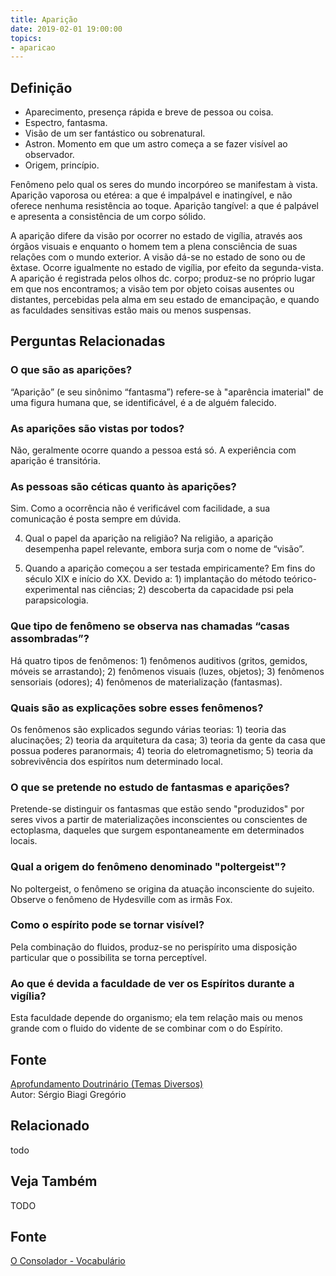 ```yaml
---
title: Aparição
date: 2019-02-01 19:00:00
topics:
- aparicao
---
```


## Definição
* Aparecimento, presença rápida e breve de pessoa ou coisa. 
* Espectro, fantasma. 
* Visão de um ser fantástico ou sobrenatural. 
* Astron. Momento em que um astro começa a se fazer visível ao observador. 
* Origem, princípio.

Fenômeno pelo qual os seres do mundo incorpóreo se manifestam à vista. Aparição
vaporosa ou etérea: a que é impalpável e inatingível, e não oferece nenhuma
resistência ao toque. Aparição tangível: a que é palpável e apresenta a
consistência de um corpo sólido. 

A aparição difere da visão por ocorrer no estado de vigília, através aos órgãos
visuais e enquanto o homem tem a plena consciência de suas relações com o mundo
exterior. A visão dá-se no estado de sono ou de êxtase. Ocorre igualmente no
estado de vigília, por efeito da segunda-vista. A aparição é registrada pelos
olhos dc. corpo; produz-se no próprio lugar em que nos encontramos; a visão tem
por objeto coisas ausentes ou distantes, percebidas pela alma em seu estado de
emancipação, e quando as faculdades sensitivas estão mais ou menos suspensas.



## Perguntas Relacionadas

### O que são as aparições?
“Aparição” (e seu sinônimo “fantasma”) refere-se à "aparência imaterial"
de uma figura humana que, se identificável, é a de alguém falecido.

### As aparições são vistas por todos?
Não, geralmente ocorre quando a pessoa está só. A experiência com
aparição é transitória.

### As pessoas são céticas quanto às aparições?
Sim. Como a ocorrência não é verificável com facilidade, a sua
comunicação é posta sempre em dúvida.

4. Qual o papel da aparição na religião?
Na religião, a aparição desempenha papel relevante, embora surja com o
nome de “visão”.

5. Quando a aparição começou a ser testada empiricamente?
Em fins do século XIX e início do XX. Devido a: 1) implantação do método
teórico-experimental nas ciências; 2) descoberta da capacidade psi pela
parapsicologia.

### Que tipo de fenômeno se observa nas chamadas “casas assombradas”?
Há quatro tipos de fenômenos: 1) fenômenos auditivos (gritos, gemidos,
móveis se arrastando); 2) fenômenos visuais (luzes, objetos); 3)
fenômenos sensoriais (odores); 4) fenômenos de materialização
(fantasmas).

### Quais são as explicações sobre esses fenômenos?
Os fenômenos são explicados segundo várias teorias: 1) teoria das
alucinações; 2) teoria da arquitetura da casa; 3) teoria da gente da
casa que possua poderes paranormais; 4) teoria do eletromagnetismo; 5)
teoria da sobrevivência dos espíritos num determinado local.

### O que se pretende no estudo de fantasmas e aparições?
Pretende-se distinguir os fantasmas que estão sendo "produzidos" por
seres vivos a partir de materializações inconscientes ou conscientes de
ectoplasma, daqueles que surgem espontaneamente em determinados locais.

### Qual a origem do fenômeno denominado "poltergeist"?
No poltergeist, o fenômeno se origina da atuação inconsciente do
sujeito. Observe o fenômeno de Hydesville com as irmãs Fox.

### Como o espírito pode se tornar visível?
Pela combinação do fluidos, produz-se no perispírito uma disposição
particular que o possibilita se torna perceptível.

### Ao que é devida a faculdade de ver os Espíritos durante a vigília?
Esta faculdade depende do organismo; ela tem relação mais ou menos
grande com o fluido do vidente de se combinar com o do Espírito.


## Fonte
[Aprofundamento Doutrinário (Temas Diversos)](https://sites.google.com/view/aprofundamentodoutrinario/aparições-fantasmas-e-assombrações)  
Autor: Sérgio Biagi Gregório



## Relacionado
todo

## Veja Também
TODO

## Fonte
[O Consolador - Vocabulário](http://www.oconsolador.com.br/linkfixo/vocabulario/principal.html)

